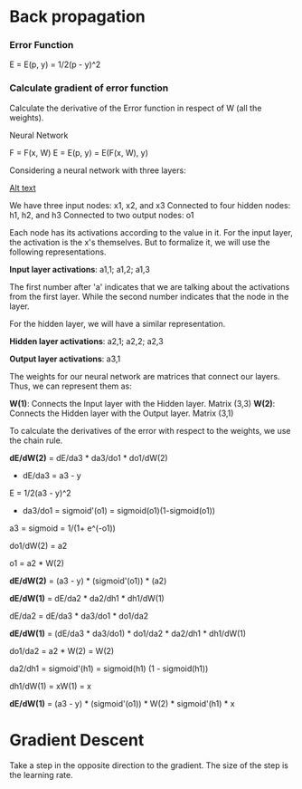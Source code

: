 # Back propagation

### Error Function

E = E(p, y) = 1/2(p - y)^2

### Calculate gradient of error function

Calculate the derivative of the Error function in respect of W (all the weights).

Neural Network

F = F(x, W)
E = E(p, y) = E(F(x, W), y)

Considering a neural network with three layers:

[Alt text](https://www.researchgate.net/profile/Rocco-Langone/publication/45267123/figure/fig2/AS:306016366415878@1449971395841/Feedforward-neural-network-with-a-single-hidden-layer-and-one-output-neuron.png)

We have three input nodes: x1, x2, and x3
Connected to four hidden nodes: h1, h2, and h3
Connected to two output nodes: o1

Each node has its activations according to the value in it. For the input layer, the activation is the x's themselves. But to formalize it, we will use the following representations.

**Input layer activations**: a1,1; a1,2; a1,3

The first number after 'a' indicates that we are talking about the activations from the first layer. While the second number indicates that the node in the layer.

For the hidden layer, we will have a similar representation.

**Hidden layer activations**: a2,1; a2,2; a2,3

**Output layer activations**: a3,1

The weights for our neural network are matrices that connect our layers. Thus, we can represent them as:

**W(1)**: Connects the Input layer with the Hidden layer. Matrix (3,3)
**W(2)**: Connects the Hidden layer with the Output layer. Matrix (3,1)

To calculate the derivatives of the error with respect to the weights, we use the chain rule.

**dE/dW(2)** = dE/da3 * da3/do1 * do1/dW(2)

- dE/da3 = a3 - y

E = 1/2(a3 - y)^2

- da3/do1 = sigmoid'(o1) = sigmoid(o1)(1-sigmoid(o1))

a3 = sigmoid = 1/(1+ e^(-o1))

do1/dW(2) = a2

o1 = a2 * W(2)

**dE/dW(2)** = (a3 - y) * (sigmoid'(o1)) * (a2)

**dE/dW(1)** = dE/da2 * da2/dh1 * dh1/dW(1)

dE/da2 = dE/da3 * da3/do1 * do1/da2

**dE/dW(1)** = (dE/da3 * da3/do1) * do1/da2 * da2/dh1 * dh1/dW(1)

do1/da2 = a2 * W(2) = W(2)

da2/dh1 = sigmoid'(h1) = sigmoid(h1) (1 - sigmoid(h1))

dh1/dW(1) = xW(1) = x

**dE/dW(1)** = (a3 - y) * (sigmoid'(o1)) * W(2) * sigmoid'(h1) * x


# Gradient Descent

Take a step in the opposite direction to the gradient.
The size of the step is the learning rate.